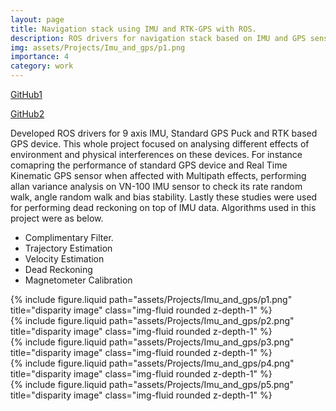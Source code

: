 ```yaml
---
layout: page
title: Navigation stack using IMU and RTK-GPS with ROS.
description: ROS drivers for navigation stack based on IMU and GPS sensors
img: assets/Projects/Imu_and_gps/p1.png
importance: 4
category: work
---
```


<a href="https://github.com/yashmewada9618/ROS-navigation-stack-using-IMU-and-RTK-GPS">GitHub1</a>

<a href="https://github.com/yashmewada9618/Dead-Reckoning-using-IMU">GitHub2</a>

Developed ROS drivers for 9 axis IMU, Standard GPS Puck and RTK based GPS device. This whole project focused on analysing different effects of environment and physical interferences on these devices. For instance comapring the performance of standard GPS device and Real Time Kinematic GPS sensor when affected with Multipath effects, performing allan variance analysis on VN-100 IMU sensor to check its rate random walk, angle random walk and bias stability. Lastly these studies were used for performing dead reckoning on top of IMU data. Algorithms used in this project were as below.

- Complimentary Filter.
- Trajectory Estimation
- Velocity Estimation
- Dead Reckoning
- Magnetometer Calibration


<div class="row">
    <div class="col-sm mt-3 mt-md-0">
        {% include figure.liquid path="assets/Projects/Imu_and_gps/p1.png" title="disparity image" class="img-fluid rounded z-depth-1" %}
    </div>
    <div class="col-sm mt-3 mt-md-0">
        {% include figure.liquid path="assets/Projects/Imu_and_gps/p2.png" title="disparity image" class="img-fluid rounded z-depth-1" %}
    </div>
</div>
<div class="row">
    <div class="col-sm mt-3 mt-md-0">
        {% include figure.liquid path="assets/Projects/Imu_and_gps/p3.png" title="disparity image" class="img-fluid rounded z-depth-1" %}
    </div>
    <div class="col-sm mt-3 mt-md-0">
        {% include figure.liquid path="assets/Projects/Imu_and_gps/p4.png" title="disparity image" class="img-fluid rounded z-depth-1" %}
    </div>
    <div class="col-sm mt-3 mt-md-0">
        {% include figure.liquid path="assets/Projects/Imu_and_gps/p5.png" title="disparity image" class="img-fluid rounded z-depth-1" %}
    </div>
</div>